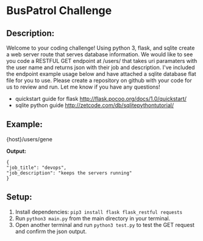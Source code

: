 # BusPatrol Challenge

## Description:
Welcome to your coding challenge! Using python 3, flask, and sqlite create a web server route that serves database information. We would like to see you code a RESTFUL GET endpoint at /users/<name> that takes uri paramaters with the user name and returns json with their job and description. I've included the endpoint example usage below and have attached a sqlite database flat file for you to use. Please create a repository on github with your code for us to review and run. Let me know if you have any questions!

* quickstart guide for flask http://flask.pocoo.org/docs/1.0/quickstart/
* sqlite python guide http://zetcode.com/db/sqlitepythontutorial/

## Example:
{host}/users/gene

**Output:**
```
{
"job_title": "devops",
"job_description": "keeps the servers running"
}
```

## Setup:
1. Install dependencies: `pip3 install flask flask_restful requests`
2. Run `python3 main.py` from the main directory in your terminal.
3. Open another terminal and run `python3 test.py` to test the GET request and confirm the json output.
